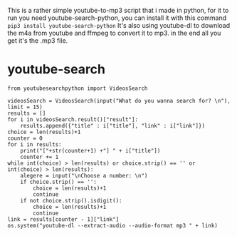 This is a rather simple youtube-to-mp3 script that i made in python, for it to run you need youtube-search-python, you can install it with this command ```pip3 install youtube-search-python```
It's also using youtube-dl to download the m4a from youtube and ffmpeg to convert it to mp3. in the end all you get it's the .mp3 file.

# youtube-search

```import os
from youtubesearchpython import VideosSearch

videosSearch = VideosSearch(input("What do you wanna search for? \n"), limit = 15)
results = []
for i in videosSearch.result()["result"]:
    results.append({"title" : i["title"], "link" : i["link"]})
choice = len(results)+1
counter = 0
for i in results:
    print("["+str(counter+1) +"] " + i["title"])
    counter += 1
while int(choice) > len(results) or choice.strip() == '' or int(choice) > len(results):
    alegere = input("\nChoose a number: \n")
    if choice.strip() == '':
        choice = len(results)+1
        continue
    if not choice.strip().isdigit():
        choice = len(results)+1
        continue
link = results[counter - 1]["link"]
os.system("youtube-dl --extract-audio --audio-format mp3 " + link)
```
